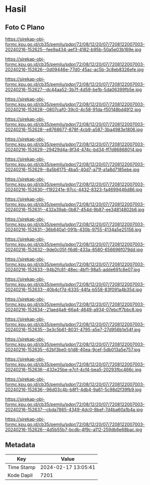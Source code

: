 # Hasil

## Foto C Plano

https://sirekap-obj-formc.kpu.go.id/cb35/pemilu/pdpr/72/08/12/20/07/7208122007003-20240216-152625--fee9a434-aef3-4182-b95b-50a5e03b169e.jpg

https://sirekap-obj-formc.kpu.go.id/cb35/pemilu/pdpr/72/08/12/20/07/7208122007003-20240216-152626--0d09446e-77d0-45ac-ac5b-3c8eb8326efe.jpg

https://sirekap-obj-formc.kpu.go.id/cb35/pemilu/pdpr/72/08/12/20/07/7208122007003-20240216-152627--dc44aa52-3b7f-4d59-be1b-5da06399fb5e.jpg

https://sirekap-obj-formc.kpu.go.id/cb35/pemilu/pdpr/72/08/12/20/07/7208122007003-20240216-152628--0807caf0-39c0-4c58-91da-f50148bd4912.jpg

https://sirekap-obj-formc.kpu.go.id/cb35/pemilu/pdpr/72/08/12/20/07/7208122007003-20240216-152628--e8768677-878f-4cb9-a587-3ba4983e1806.jpg

https://sirekap-obj-formc.kpu.go.id/cb35/pemilu/pdpr/72/08/12/20/07/7208122007003-20240216-152629--29429d4a-8f34-474c-bd34-ff7d86868014.jpg

https://sirekap-obj-formc.kpu.go.id/cb35/pemilu/pdpr/72/08/12/20/07/7208122007003-20240216-152629--8a5b6175-4ba5-40d7-a71f-a1a8d7185ebe.jpg

https://sirekap-obj-formc.kpu.go.id/cb35/pemilu/pdpr/72/08/12/20/07/7208122007003-20240216-152630--f192241e-97cc-4432-8323-fa4699446d86.jpg

https://sirekap-obj-formc.kpu.go.id/cb35/pemilu/pdpr/72/08/12/20/07/7208122007003-20240216-152631--432a39ab-0b87-454d-9b87-ee34814802b6.jpg

https://sirekap-obj-formc.kpu.go.id/cb35/pemilu/pdpr/72/08/12/20/07/7208122007003-20240216-152631--36b640a1-091b-430b-9755-4134a5e25156.jpg

https://sirekap-obj-formc.kpu.go.id/cb35/pemilu/pdpr/72/08/12/20/07/7208122007003-20240216-152632--9de0c05f-f6d6-433a-8580-656696f079dd.jpg

https://sirekap-obj-formc.kpu.go.id/cb35/pemilu/pdpr/72/08/12/20/07/7208122007003-20240216-152633--94b2fc81-48ec-4bf1-98a5-adde691c8e07.jpg

https://sirekap-obj-formc.kpu.go.id/cb35/pemilu/pdpr/72/08/12/20/07/7208122007003-20240216-152633--40b4cf7d-6335-44fa-b558-83f091a4b35d.jpg

https://sirekap-obj-formc.kpu.go.id/cb35/pemilu/pdpr/72/08/12/20/07/7208122007003-20240216-152634--21aed4a8-66a4-4649-a934-07ebcff7bbc8.jpg

https://sirekap-obj-formc.kpu.go.id/cb35/pemilu/pdpr/72/08/12/20/07/7208122007003-20240216-152635--3e3c5b61-8031-4795-a5e7-27d956b1e54f.jpg

https://sirekap-obj-formc.kpu.go.id/cb35/pemilu/pdpr/72/08/12/20/07/7208122007003-20240216-152635--62bf3be0-b1d8-40ea-9cef-5db013a5e757.jpg

https://sirekap-obj-formc.kpu.go.id/cb35/pemilu/pdpr/72/08/12/20/07/7208122007003-20240216-152636--432e25be-e7cf-4cf4-bea5-20293fbc466c.jpg

https://sirekap-obj-formc.kpu.go.id/cb35/pemilu/pdpr/72/08/12/20/07/7208122007003-20240216-152636--96d03c4b-b8f1-4db4-9a61-5c98d2f39fb9.jpg

https://sirekap-obj-formc.kpu.go.id/cb35/pemilu/pdpr/72/08/12/20/07/7208122007003-20240216-152637--cbda7865-4349-4dc0-8bef-7d4ba60a1b4a.jpg

https://sirekap-obj-formc.kpu.go.id/cb35/pemilu/pdpr/72/08/12/20/07/7208122007003-20240216-152626--4d5b55b7-bcdb-4f9c-a112-259db6e68bac.jpg


## Metadata

| Key        | Value               |
| ---------- | ------------------- |
| Time Stamp | 2024-02-17 13:05:41 |
| Kode Dapil | 7201                |



